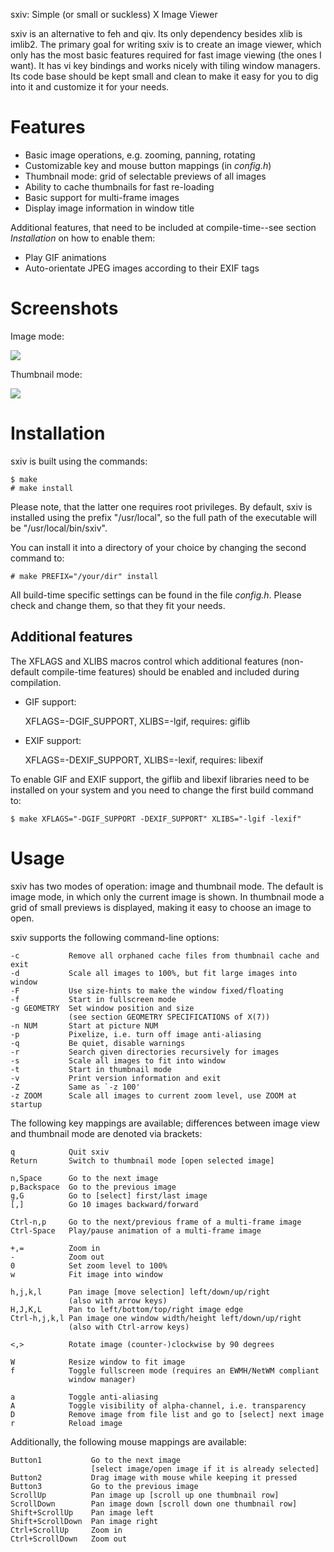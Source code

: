 sxiv: Simple (or small or suckless) X Image Viewer

sxiv is an alternative to feh and qiv. Its only dependency besides xlib is
imlib2. The primary goal for writing sxiv is to create an image viewer, which
only has the most basic features required for fast image viewing (the ones I
want). It has vi key bindings and works nicely with tiling window managers.
Its code base should be kept small and clean to make it easy for you to dig
into it and customize it for your needs.

Features
========

* Basic image operations, e.g. zooming, panning, rotating
* Customizable key and mouse button mappings (in *config.h*)
* Thumbnail mode: grid of selectable previews of all images
* Ability to cache thumbnails for fast re-loading
* Basic support for multi-frame images
* Display image information in window title

Additional features, that need to be included at compile-time--see section
*Installation* on how to enable them:

* Play GIF animations
* Auto-orientate JPEG images according to their EXIF tags

Screenshots
===========

Image mode:

  <img src="http://github.com/muennich/sxiv/raw/master/sample/image.png">

Thumbnail mode:

  <img src="http://github.com/muennich/sxiv/raw/master/sample/thumb.png">

Installation
============
sxiv is built using the commands:

    $ make
    # make install

Please note, that the latter one requires root privileges.
By default, sxiv is installed using the prefix "/usr/local", so the full path
of the executable will be "/usr/local/bin/sxiv".

You can install it into a directory of your choice by changing the second
command to:

    # make PREFIX="/your/dir" install

All build-time specific settings can be found in the file *config.h*. Please
check and change them, so that they fit your needs.

Additional features
-------------------

The XFLAGS and XLIBS macros control which additional features (non-default
compile-time features) should be enabled and included during compilation.

* GIF support:

    XFLAGS=-DGIF_SUPPORT, XLIBS=-lgif, requires: giflib

* EXIF support:

    XFLAGS=-DEXIF_SUPPORT, XLIBS=-lexif, requires: libexif

To enable GIF and EXIF support, the giflib and libexif libraries need to be
installed on your system and you need to change the first build command to:

    $ make XFLAGS="-DGIF_SUPPORT -DEXIF_SUPPORT" XLIBS="-lgif -lexif"

Usage
=====
sxiv has two modes of operation: image and thumbnail mode. The default is
image mode, in which only the current image is shown. In thumbnail mode a grid
of small previews is displayed, making it easy to choose an image to open.

sxiv supports the following command-line options:

    -c           Remove all orphaned cache files from thumbnail cache and exit
    -d           Scale all images to 100%, but fit large images into window
    -F           Use size-hints to make the window fixed/floating
    -f           Start in fullscreen mode
    -g GEOMETRY  Set window position and size
                 (see section GEOMETRY SPECIFICATIONS of X(7))
    -n NUM       Start at picture NUM
    -p           Pixelize, i.e. turn off image anti-aliasing
    -q           Be quiet, disable warnings
    -r           Search given directories recursively for images
    -s           Scale all images to fit into window
    -t           Start in thumbnail mode
    -v           Print version information and exit
    -Z           Same as `-z 100'
    -z ZOOM      Scale all images to current zoom level, use ZOOM at startup

The following key mappings are available; differences between image view and
thumbnail mode are denoted via brackets:

    q            Quit sxiv
    Return       Switch to thumbnail mode [open selected image]

    n,Space      Go to the next image
    p,Backspace  Go to the previous image
    g,G          Go to [select] first/last image
    [,]          Go 10 images backward/forward

    Ctrl-n,p     Go to the next/previous frame of a multi-frame image
    Ctrl-Space   Play/pause animation of a multi-frame image

    +,=          Zoom in
    -            Zoom out
    0            Set zoom level to 100%
    w            Fit image into window

    h,j,k,l      Pan image [move selection] left/down/up/right
                 (also with arrow keys)
    H,J,K,L      Pan to left/bottom/top/right image edge
    Ctrl-h,j,k,l Pan image one window width/height left/down/up/right
                 (also with Ctrl-arrow keys)

    <,>          Rotate image (counter-)clockwise by 90 degrees

    W            Resize window to fit image
    f            Toggle fullscreen mode (requires an EWMH/NetWM compliant
                 window manager)

    a            Toggle anti-aliasing
    A            Toggle visibility of alpha-channel, i.e. transparency
    D            Remove image from file list and go to [select] next image
    r            Reload image

Additionally, the following mouse mappings are available:

    Button1           Go to the next image
                      [select image/open image if it is already selected]
    Button2           Drag image with mouse while keeping it pressed
    Button3           Go to the previous image
    ScrollUp          Pan image up [scroll up one thumbnail row]
    ScrollDown        Pan image down [scroll down one thumbnail row]
    Shift+ScrollUp    Pan image left
    Shift+ScrollDown  Pan image right
    Ctrl+ScrollUp     Zoom in
    Ctrl+ScrollDown   Zoom out
